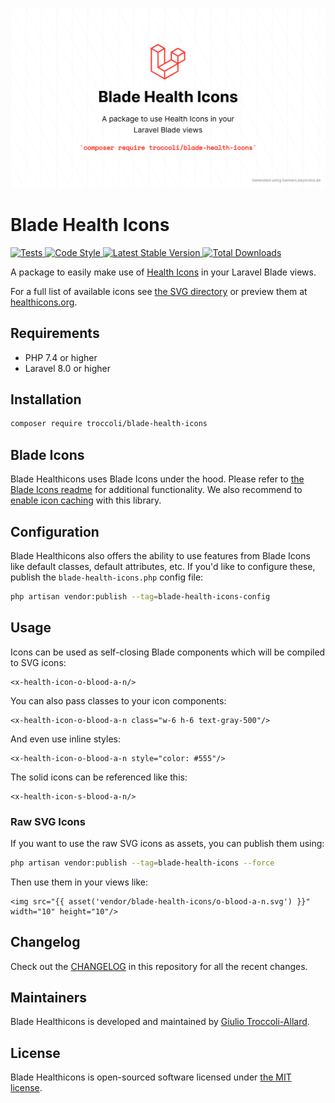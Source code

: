 <p>
    <img src="./socialcard-blade-health-icons.png" alt="Social Card Blade Healt Icons"/>
</p>

# Blade Health Icons

<a href="https://github.com/troccoli/blade-health-icons/actions?query=workflow%3ATests">
    <img src="https://github.com/blade-ui-kit/blade-health-icons/workflows/Tests/badge.svg" alt="Tests">
</a>
<a href="https://github.styleci.io/repos/258753939">
    <img src="https://github.styleci.io/repos/258753939/shield?style=flat" alt="Code Style">
</a>
<a href="https://packagist.org/packages/troccoli/blade-health-icons">
    <img src="https://img.shields.io/packagist/v/blade-ui-kit/blade-health-icons" alt="Latest Stable Version">
</a>
<a href="https://packagist.org/packages/troccoli/blade-health-icons">
    <img src="https://img.shields.io/packagist/dt/troccoli/blade-health-icons" alt="Total Downloads">
</a>

A package to easily make use of [Health Icons](https://github.com/resolvetosavelives/healthicons) in your Laravel Blade views.

For a full list of available icons see [the SVG directory](resources/svg) or preview them at [healthicons.org](https://healthicons.org).

## Requirements

- PHP 7.4 or higher
- Laravel 8.0 or higher

## Installation

```bash
composer require troccoli/blade-health-icons
```

## Blade Icons

Blade Healthicons uses Blade Icons under the hood. Please refer to [the Blade Icons readme](https://github.com/blade-ui-kit/blade-icons) for additional functionality. We also recommend to [enable icon caching](https://github.com/blade-ui-kit/blade-icons#caching) with this library.

## Configuration

Blade Healthicons also offers the ability to use features from Blade Icons like default classes, default attributes, etc. If you'd like to configure these, publish the `blade-health-icons.php` config file:

```bash
php artisan vendor:publish --tag=blade-health-icons-config
```

## Usage

Icons can be used as self-closing Blade components which will be compiled to SVG icons:

```blade
<x-health-icon-o-blood-a-n/>
```

You can also pass classes to your icon components:

```blade
<x-health-icon-o-blood-a-n class="w-6 h-6 text-gray-500"/>
```

And even use inline styles:

```blade
<x-health-icon-o-blood-a-n style="color: #555"/>
```

The solid icons can be referenced like this:

```blade
<x-health-icon-s-blood-a-n/>
```

### Raw SVG Icons

If you want to use the raw SVG icons as assets, you can publish them using:

```bash
php artisan vendor:publish --tag=blade-health-icons --force
```

Then use them in your views like:

```blade
<img src="{{ asset('vendor/blade-health-icons/o-blood-a-n.svg') }}" width="10" height="10"/>
```

## Changelog

Check out the [CHANGELOG](CHANGELOG.md) in this repository for all the recent changes.

## Maintainers

Blade Healthicons is developed and maintained by [Giulio Troccoli-Allard](https://troccoli.it).

## License

Blade Healthicons is open-sourced software licensed under [the MIT license](LICENSE.md).